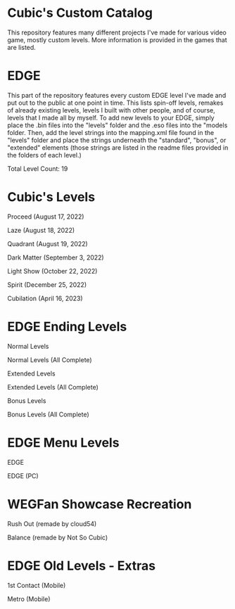 # Cubic's Custom Catalog
This repository features many different projects I've made for various video game, mostly custom levels. More information is provided in the games that are listed.

# EDGE
This part of the repository features every custom EDGE level I've made and put out to the public at one point in time. This lists spin-off levels, remakes of already existing levels, levels I built with other people, and of course, levels that I made all by myself. To add new levels to your EDGE, simply place the .bin files into the "levels" folder and the .eso files into the "models folder. Then, add the level strings into the mapping.xml file found in the "levels" folder and place the strings underneath the "standard", "bonus", or "extended" elements (those strings are listed in the readme files provided in the folders of each level.)

Total Level Count: 19

# Cubic's Levels
Proceed (August 17, 2022)

Laze (August 18, 2022)

Quadrant (August 19, 2022)

Dark Matter (September 3, 2022)

Light Show (October 22, 2022)

Spirit (December 25, 2022)

Cubilation (April 16, 2023)

# EDGE Ending Levels
Normal Levels

Normal Levels (All Complete)

Extended Levels

Extended Levels (All Complete)

Bonus Levels

Bonus Levels (All Complete)

# EDGE Menu Levels
EDGE

EDGE (PC)

# WEGFan Showcase Recreation
Rush Out (remade by cloud54)

Balance (remade by Not So Cubic)

# EDGE Old Levels - Extras
1st Contact (Mobile)

Metro (Mobile)
